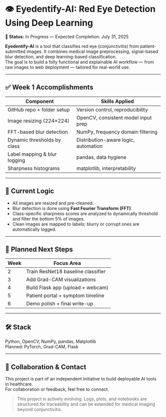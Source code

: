 # 👁️ Eyedentify-AI: Red Eye Detection Using Deep Learning  
**🚧 Status:** In Progress — Expected Completion: July 31, 2025

**Eyedentify-AI** is a tool that classifies red eye (conjunctivitis) from patient-submitted images. It combines medical image preprocessing, signal-based blur detection, and deep learning-based classification.  
The goal is to build a fully functional and explainable AI workflow — from raw images to web deployment — tailored for real-world use.

---

## ✅ Week 1 Accomplishments 

| Component                        | Skills Applied                      |
|----------------------------------|--------------------------------------|
| GitHub repo + folder setup       | Version control, reproducibility     |
| Image resizing (224×224)         | OpenCV, consistent model input prep  |
| FFT-based blur detection         | NumPy, frequency domain filtering    |
| Dynamic thresholds by class      | Distribution-aware logic, automation |
| Label mapping & blur logging     | pandas, data hygiene                 |
| Sharpness histograms             | matplotlib, interpretability         |

---

## 🧠 Current Logic

- All images are resized and pre-cleaned.
- Blur detection is done using **Fast Fourier Transform (FFT)**.
- Class-specific sharpness scores are analyzed to dynamically threshold and filter the bottom 5% of images.
- Clean images are mapped to labels; blurry or corrupt ones are automatically logged.

---

## 🔭 Planned Next Steps

| Week | Focus Area                            |
|------|----------------------------------------|
| 2    | Train ResNet18 baseline classifier     |
| 3    | Add Grad-CAM visualizations            |
| 4    | Build Flask app (upload + webcam)      |
| 5    | Patient portal + symptom timeline      |
| 6    | Demo polish + final write-up           |

---

## 🛠️ Stack

Python, OpenCV, NumPy, pandas, Matplotlib  
Planned: PyTorch, Grad-CAM, Flask

---

## 🤝 Collaboration & Contact
This project is part of an independent initiative to build deployable AI tools in healthcare.  
For collaboration or feedback, feel free to connect.


> This project is actively evolving. Logs, plots, and notebooks are structured for traceability and can be extended for medical imaging beyond conjunctivitis.